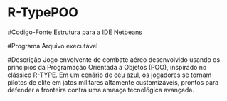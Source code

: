# R-TypePOO

#Codigo-Fonte
Estrutura para a IDE Netbeans

#Programa
Arquivo executável

#Descrição
Jogo envolvente de combate aéreo desenvolvido usando os princípios da Programação Orientada a Objetos (POO), inspirado no clássico R-TYPE. Em um cenário de céu azul, os jogadores se tornam pilotos de elite em jatos militares altamente customizáveis, prontos para defender a fronteira contra uma ameaça tecnológica avançada.
